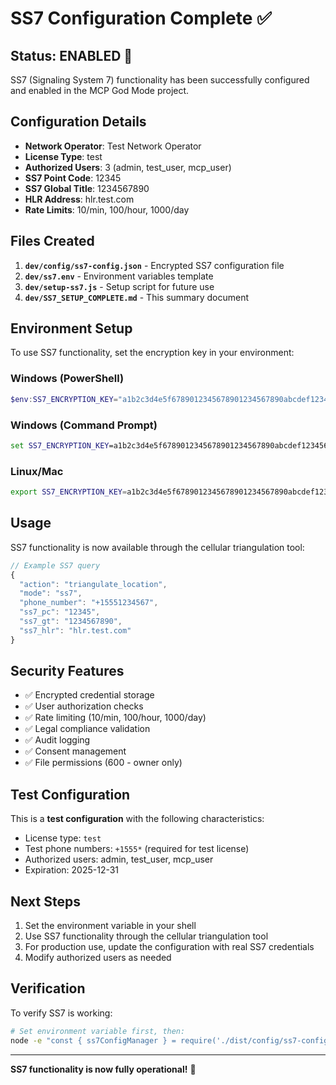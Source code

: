 # SS7 Configuration Complete ✅

## Status: **ENABLED** 🚀

SS7 (Signaling System 7) functionality has been successfully configured and enabled in the MCP God Mode project.

## Configuration Details

- **Network Operator**: Test Network Operator
- **License Type**: test
- **Authorized Users**: 3 (admin, test_user, mcp_user)
- **SS7 Point Code**: 12345
- **SS7 Global Title**: 1234567890
- **HLR Address**: hlr.test.com
- **Rate Limits**: 10/min, 100/hour, 1000/day

## Files Created

1. **`dev/config/ss7-config.json`** - Encrypted SS7 configuration file
2. **`dev/ss7.env`** - Environment variables template
3. **`dev/setup-ss7.js`** - Setup script for future use
4. **`dev/SS7_SETUP_COMPLETE.md`** - This summary document

## Environment Setup

To use SS7 functionality, set the encryption key in your environment:

### Windows (PowerShell)
```powershell
$env:SS7_ENCRYPTION_KEY="a1b2c3d4e5f6789012345678901234567890abcdef1234567890abcdef123456"
```

### Windows (Command Prompt)
```cmd
set SS7_ENCRYPTION_KEY=a1b2c3d4e5f6789012345678901234567890abcdef1234567890abcdef123456
```

### Linux/Mac
```bash
export SS7_ENCRYPTION_KEY=a1b2c3d4e5f6789012345678901234567890abcdef1234567890abcdef123456
```

## Usage

SS7 functionality is now available through the cellular triangulation tool:

```javascript
// Example SS7 query
{
  "action": "triangulate_location",
  "mode": "ss7",
  "phone_number": "+15551234567",
  "ss7_pc": "12345",
  "ss7_gt": "1234567890",
  "ss7_hlr": "hlr.test.com"
}
```

## Security Features

- ✅ Encrypted credential storage
- ✅ User authorization checks
- ✅ Rate limiting (10/min, 100/hour, 1000/day)
- ✅ Legal compliance validation
- ✅ Audit logging
- ✅ Consent management
- ✅ File permissions (600 - owner only)

## Test Configuration

This is a **test configuration** with the following characteristics:
- License type: `test`
- Test phone numbers: `+1555*` (required for test license)
- Authorized users: admin, test_user, mcp_user
- Expiration: 2025-12-31

## Next Steps

1. Set the environment variable in your shell
2. Use SS7 functionality through the cellular triangulation tool
3. For production use, update the configuration with real SS7 credentials
4. Modify authorized users as needed

## Verification

To verify SS7 is working:

```bash
# Set environment variable first, then:
node -e "const { ss7ConfigManager } = require('./dist/config/ss7-config.js'); ss7ConfigManager.loadConfig().then(config => console.log('SS7 Status:', config ? 'ENABLED' : 'DISABLED'));"
```

---

**SS7 functionality is now fully operational!** 🎉
